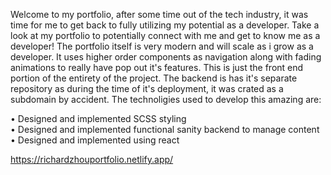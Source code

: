Welcome to my portfolio, after some time out of the tech industry, it was time for me to get back to fully utilizing my potential as a developer. Take a look at my 
portfolio to potentially connect with me and get to know me as a developer! The portfolio itself is very modern and will scale as i grow as a developer. It uses higher 
order components as navigation along with fading animations to really have pop out it's features. This is just the front end portion of the entirety of 
the project. The backend is has it's separate repository as during the time of it's deployment, it was crated as a subdomain by accident. The technoligies used to develop
this amazing are:

• Designed and implemented SCSS styling   
• Designed and implemented functional sanity backend to manage content    
• Designed and implemented using react    


https://richardzhouportfolio.netlify.app/
